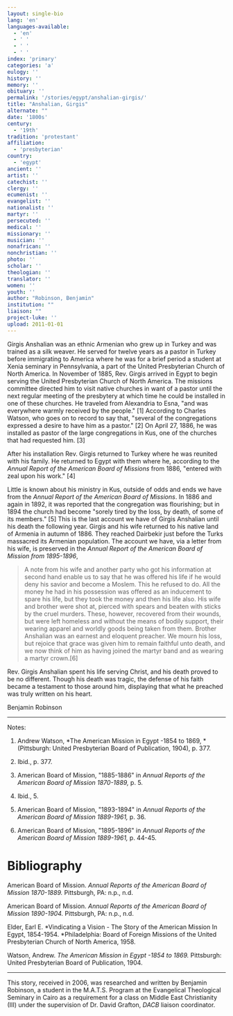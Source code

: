 ```yaml
---
layout: single-bio
lang: 'en'
languages-available:
  - 'en'
  - ' '
  - ' '
  - ' '
index: 'primary'
categories: 'a'
eulogy: ''
history: ''
memory: ''
obituary: ''
permalink: '/stories/egypt/anshalian-girgis/'
title: "Anshalian, Girgis"
alternate: ""
date: '1800s'
century:
  - '19th'
tradition: 'protestant'
affiliation:
  - 'presbyterian'
country:
  - 'egypt'
ancient: ''
artist: ''
catechist: ''
clergy: ''
ecumenist: ''
evangelist: ''
nationalist: ''
martyr: ''
persecuted: ''
medical: ''
missionary: ''
musician: ''
nonafrican: ''
nonchristian: ''
photo: ''
scholar: ''
theologian: ''
translator: ''
women: ''
youth: ''
author: "Robinson, Benjamin"
institution: ""
liaison: ""
project-luke: ''
upload: 2011-01-01
---
```




Girgis Anshalian was an ethnic Armenian who grew up in Turkey and was trained as a silk weaver. He served for twelve years as a pastor in Turkey before immigrating to America where he was for a brief period a student at Xenia seminary in Pennsylvania, a part of the United Presbyterian Church of North America. In November of 1885, Rev. Girgis arrived in Egypt to begin serving the United Presbyterian Church of North America. The missions committee directed him to visit native churches in want of a pastor until the next regular meeting of the presbytery at which time he could be installed in one of these churches. He traveled from Alexandria to Esna, "and was everywhere warmly received by the people." [1] According to Charles Watson, who goes on to record to say that, "several of the congregations expressed a desire to have him as a pastor." [2] On April 27, 1886, he was installed as pastor of the large congregations in Kus, one of the churches that had requested him. [3]

After his installation Rev. Girgis returned to Turkey where he was reunited with his family. He returned to Egypt with them where he, according to the *Annual Report of the American Board of Missions* from 1886, "entered with zeal upon his work." [4]

Little is known about his ministry in Kus, outside of odds and ends we have from the *Annual Report of the American Board of Missions*. In 1886 and again in 1892, it was reported that the congregation was flourishing; but in 1894 the church had become "sorely tired by the loss, by death, of some of its members." [5] This is the last account we have of Girgis Anshalian until his death the following year. Girgis and his wife returned to his native land of Armenia in autumn of 1886. They reached Dairbekir just before the Turks massacred its Armenian population. The account we have, via a letter from his wife, is preserved in the *Annual Report of the American Board of Mission from 1895-1896*,

> A note from his wife and another party who got his information at second hand enable us to say that he was offered his life if he would deny his savior and become a Moslem. This he refused to do. All the money he had in his possession was offered as an inducement to spare his life, but they took the money and then his life also. His wife and brother were shot at, pierced with spears and beaten with sticks by the cruel murders. These, however, recovered from their wounds, but were left homeless and without the means of bodily support, their wearing apparel and worldly goods being taken from them. Brother Anshalian was an earnest and eloquent preacher. We mourn his loss, but rejoice that grace was given him to remain faithful unto death, and we now think of him as having joined the martyr band and as wearing a martyr crown.[6]
> 

Rev. Girgis Anshalian spent his life serving Christ, and his death proved to be no different. Though his death was tragic, the defense of his faith became a testament to those around him, displaying that what he preached was truly written on his heart.

Benjamin Robinson

---

Notes:

1. Andrew Watson, *The American Mission in Egypt -1854 to 1869, *(Pittsburgh: United Presbyterian Board of Publication, 1904), p. 377.

2. Ibid., p. 377.

3. American Board of Mission, "1885-1886" in *Annual Reports of the American Board of Mission 1870-1889,* p. 5.

4. Ibid., 5.

5. American Board of Mission, "1893-1894" in *Annual Reports of the American Board of Mission 1889-1961,* p. 36.

6. American Board of Mission, "1895-1896" in *Annual Reports of the American Board of Mission 1889-1961,* p. 44-45.

# Bibliography

American Board of Mission. *Annual Reports of the American Board of Mission 1870-1889.* Pittsburgh, PA: n.p., n.d.

American Board of Mission. *Annual Reports of the American Board of Mission 1890-1904.* Pittsburgh, PA: n.p., n.d.

Elder, Earl E. *Vindicating a Vision - The Story of the American Mission In Egypt, 1854-1954. *Philadelphia: Board of Foreign Missions of the United Presbyterian Church of North America, 1958.

Watson, Andrew. *The American Mission in Egypt -1854 to 1869.* Pittsburgh: United Presbyterian Board of Publication, 1904.

---

This story, received in 2006, was researched and written by Benjamin Robinson, a student in the M.A.T.S. Program at the Evangelical Theological Seminary in Cairo as a requirement for a class on Middle East Christianity (III) under the supervision of Dr. David Grafton, *DACB* liaison coordinator.